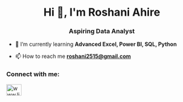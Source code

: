 <h1 align="center">Hi 👋, I'm Roshani Ahire</h1>
<h3 align="center">Aspiring Data Analyst</h3>

- 🌱 I’m currently learning **Advanced Excel, Power BI, SQL, Python**

- 📫 How to reach me **roshani2515@gmail.com**

<h3 align="left">Connect with me:</h3>
<p align="left">
<a href="https://linkedin.com/in/www.linkedin.com/in/roshani-ahire" target="blank"><img align="center" src="https://raw.githubusercontent.com/rahuldkjain/github-profile-readme-generator/master/src/images/icons/Social/linked-in-alt.svg" alt="www.linkedin.com/in/roshani-ahire" height="30" width="40" /></a>
</p>
